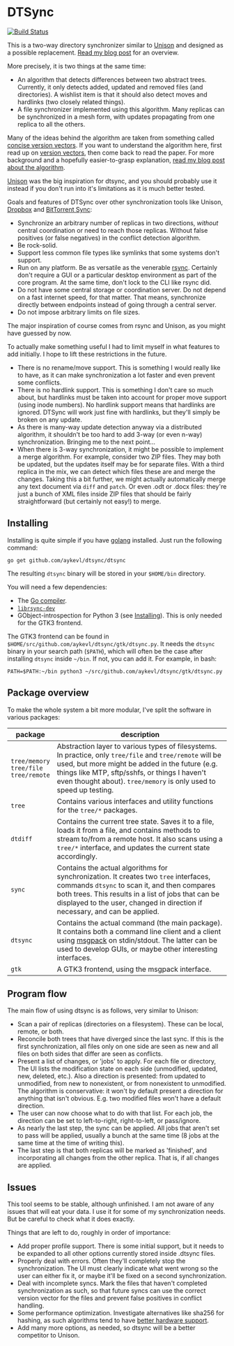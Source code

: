 # DTSync

[![Build Status](https://travis-ci.org/aykevl/dtsync.svg?branch=master)](https://travis-ci.org/aykevl/dtsync)

This is a two-way directory synchronizer similar to
[Unison](https://www.cis.upenn.edu/~bcpierce/unison/) and designed as a possible
replacement. [Read my blog post](https://aykevl.nl/2017/04/dtsync) for an
overview.

More precisely, it is two things at the same time:

  * An algorithm that detects differences between two abstract trees. Currently,
    it only detects added, updated and removed files (and directories). A
    wishlist item is that it should also detect moves and hardlinks (two closely
    related things).
  * A file synchronizer implemented using this algorithm. Many replicas can be
    synchronized in a mesh form, with updates propagating from one replica to
    all the others.

Many of the ideas behind the algorithm are taken from something called [concise
version
vectors](https://scholar.google.nl/scholar?cluster=15694180381552406021). If you
want to understand the algorithm here, first read up on [version
vectors](https://en.wikipedia.org/wiki/Version_vector), then come back to read
the paper. For more background and a hopefully easier-to-grasp explanation,
[read my blog post about the
algorithm](https://aykevl.nl/2017/04/concise-version-vectors).

[Unison](https://www.cis.upenn.edu/~bcpierce/unison/) was the big inspiration
for dtsync, and you should probably use it instead if you don't run into it's
limitations as it is much better tested.

Goals and features of DTSync over other synchronization tools like Unison,
[Dropbox](https://www.dropbox.com/) and [BitTorrent
Sync](https://www.resilio.com/individuals/):

  * Synchronize an arbitrary number of replicas in two directions, _without_
    central coordination or need to reach those replicas. Without false
    positives (or false negatives) in the conflict detection algorithm.
  * Be rock-solid.
  * Support less common file types like symlinks that some systems don't
    support.
  * Run on any platform. Be as versatile as the venerable
    [rsync](https://rsync.samba.org/). Certainly don't require a GUI or a
    particular desktop environment as part of the core program. At the same
    time, don't lock to the CLI like rsync did.
  * Do not have some central storage or coordination server. Do not depend on a
    fast internet speed, for that matter. That means, synchronize directly
    between endpoints instead of going through a central server.
  * Do not impose arbitrary limits on file sizes.

The major inspiration of course comes from rsync and Unison, as you might have
guessed by now.

To actually make something useful I had to limit myself in what features to add
initially. I hope to lift these restrictions in the future.

  * There is no rename/move support. This is something I would really like to
    have, as it can make synchronization a lot faster and even prevent some
    conflicts.
  * There is no hardlink support. This is something I don't care so much about,
    but hardlinks must be taken into account for proper move support (using
    inode numbers). No hardlink support means that hardlinks are ignored. DTSync
    will work just fine with hardlinks, but they'll simply be broken on any
    update.
  * As there is many-way update detection anyway via a distributed algorithm, it
    shouldn't be too hard to add 3-way (or even n-way) synchronization. Bringing
    me to the next point...
  * When there is 3-way synchronization, it might be possible to implement a
    merge algorithm. For example, consider two ZIP files. They may both be
    updated, but the updates itself may be for separate files. With a third
    replica in the mix, we can detect which files these are and merge the
    changes. Taking this a bit further, we might actually automatically merge
    any text document via `diff` and `patch`. Or even .odt or .docx files:
    they're just a bunch of XML files inside ZIP files that should be fairly
    straightforward (but certainly not easy!) to merge.

## Installing

Installing is quite simple if you have [golang](https://golang.org/) installed.
Just run the following command:

    go get github.com/aykevl/dtsync/dtsync

The resulting `dtsync` binary will be stored in your `$HOME/bin` directory.

You will need a few dependencies:

  * The [Go compiler](https://golang.org/dl/).
  * [`librsync-dev`](http://librsync.sourceforge.net/)
  * GObject-introspection for Python 3 (see
    [Installing](http://python-gtk-3-tutorial.readthedocs.io/en/latest/install.html)).
    This is only needed for the GTK3 frontend.

The GTK3 frontend can be found in
`$HOME/src/github.com/aykevl/dtsync/gtk/dtsync.py`. It needs the `dtsync` binary
in your search path (`$PATH`), which will often be the case after installing
`dtsync` inside `~/bin`. If not, you can add it. For example, in bash:

    PATH=$PATH:~/bin python3 ~/src/github.com/aykevl/dtsync/gtk/dtsync.py


## Package overview

To make the whole system a bit more modular, I've split the software in various
packages:

| package  | description |
| -------- | ----------- |
| `tree/memory`<br>`tree/file`<br>`tree/remote` | Abstraction layer to various types of filesystems. In practice, only `tree/file` and `tree/remote` will be used, but more might be added in the future (e.g. things like MTP, sftp/sshfs, or things I haven't even thought about). `tree/memory` is only used to speed up testing. |
| `tree`   | Contains various interfaces and utility functions for the `tree/*` packages. |
| `dtdiff` | Contains the current tree state. Saves it to a file, loads it from a file, and contains methods to stream to/from a remote host. It also scans using a `tree/*` interface, and updates the current state accordingly. |
| `sync`   | Contains the actual algorithms for synchronization. It creates two `tree` interfaces, commands `dtsync` to scan it, and then compares both trees.  This results in a list of jobs that can be displayed to the user, changed in direction if necessary, and can be applied. |
| `dtsync` | Contains the actual command (the main package). It contains both a command line client and a client using [msgpack](https://msgpack.org/) on stdin/stdout. The latter can be used to develop GUIs, or maybe other interesting interfaces. |
| `gtk`    | A GTK3 frontend, using the msgpack interface. |


## Program flow

The main flow of using dtsync is as follows, very similar to Unison:

  * Scan a pair of replicas (directories on a filesystem). These can be local,
    remote, or both.
  * Reconcile both trees that have diverged since the last sync. If this is the
    first synchronization, all files only on one side are seen as new and all
    files on both sides that differ are seen as conflicts.
  * Present a list of changes, or 'jobs' to apply. For each file or directory,
    The UI lists the modification state on each side (unmodified, updated, new,
    deleted, etc.). Also a direction is presented: from updated to unmodified,
    from new to nonexistent, or from nonexistent to unmodified. The algorithm is
    conservative: it won't by default present a direction for anything that
    isn't obvious. E.g. two modified files won't have a default direction.
  * The user can now choose what to do with that list. For each job, the
    direction can be set to left-to-right, right-to-left, or pass/ignore.
  * As nearly the last step, the sync can be applied. All jobs that aren't set
    to pass will be applied, usually a bunch at the same time (8 jobs at the
    same time at the time of writing this).
  * The last step is that both replicas will be marked as 'finished', and
    incorporating all changes from the other replica. That is, if all changes
    are applied.


## Issues

This tool seems to be stable, although unfinished. I am not aware of any issues
that will eat your data. I use it for some of my synchronization needs. But be
careful to check what it does exactly.

Things that are left to do, roughly in order of importance:

  * Add proper profile support. There is some initial support, but it needs to
    be expanded to all other options currently stored inside .dtsync files.
  * Properly deal with errors. Often they'll completely stop the
    synchronization. The UI must clearly indicate what went wrong so the user
    can either fix it, or maybe it'll be fixed on a second synchronization.
  * Deal with incomplete syncs. Mark the files that haven't completed
    synchronization as such, so that future syncs can use the correct version
    vector for the files and prevent false positives in conflict handling.
  * Some performance optimization. Investigate alternatives like sha256 for
    hashing, as such algorithms tend to have [better hardware support](https://blog.minio.io/accelerating-sha256-by-100x-in-golang-on-arm-1517225f5ff4).
  * Add many more options, as needed, so dtsync will be a better competitor to
    Unison.
